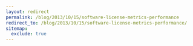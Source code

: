 ```yaml
---
layout: redirect
permalink: /blog/2013/10/15/software-license-metrics-performance
redirect_to: /blog/2013/10/15/software-license-metrics-performance/
sitemap:
  exclude: true
---
```

